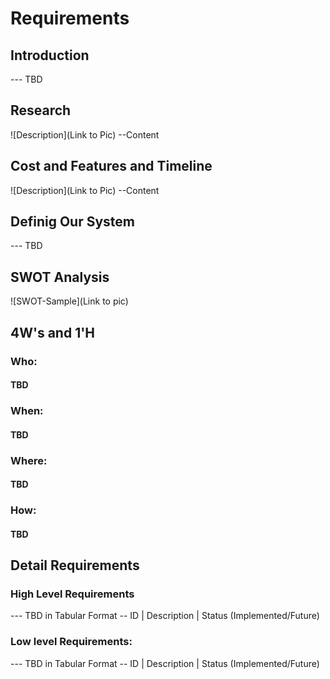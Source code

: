 # Requirements
## Introduction
--- TBD

## Research
![Description](Link to Pic) --Content
## Cost and Features and Timeline
![Description](Link to Pic) --Content
## Definig Our System
--- TBD
## SWOT Analysis
![SWOT-Sample](Link to pic)
## 4W's and 1'H
### Who:
#### TBD
### When:
#### TBD
### Where:
#### TBD
### How:
#### TBD
## Detail Requirements
### High Level Requirements
--- TBD in Tabular Format -- ID | Description | Status (Implemented/Future)

### Low level Requirements:
--- TBD in Tabular Format -- ID | Description | Status (Implemented/Future)
